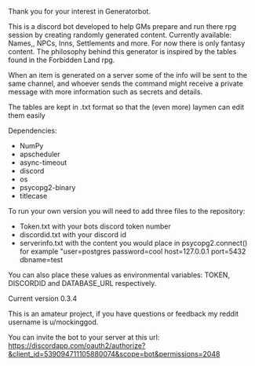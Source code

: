Thank you for your interest in Generatorbot.

This is a discord bot developed to help GMs prepare and run there rpg session by creating randomly generated content. Currently available: Names,, NPCs, Inns, Settlements and more. For now there is only fantasy content.
The philosophy behind this generator is inspired by the tables found in the Forbidden Land rpg.

When an item is generated on a server some of the info will be sent to the same channel, and whoever sends the command might receive a private message with more information such as secrets and details.

The tables are kept in .txt format so that the (even more) laymen can edit them easily

Dependencies:

 * NumPy
 * apscheduler
 * async-timeout
 * discord
 * os
 * psycopg2-binary
 * titlecase

To run your own version you will need to add three files to the repository:
 * Token.txt with your bots discord token number
 * discordid.txt with your discord id
 * serverinfo.txt with the content you would place in psycopg2.connect() for example "user=postgres password=cool host=127.0.0.1 port=5432 dbname=test 
 
You can also place these values as environmental variables: TOKEN, DISCORDID and DATABASE_URL respectively.
 
Current version 0.3.4
 
This is an amateur project, if you have questions or feedback my reddit username is u/mockinggod.

You can invite the bot to your server at this url:
https://discordapp.com/oauth2/authorize?&client_id=539094711105880074&scope=bot&permissions=2048